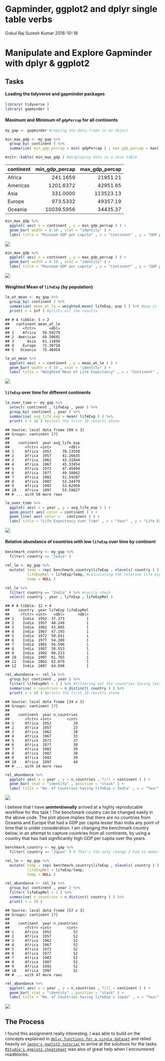 Gapminder, ggplot2 and dplyr single table verbs
================
Gokul Raj Suresh Kumar
2016-10-18

Manipulate and Explore Gapminder with dplyr & ggplot2
=====================================================

Tasks
-----

#### Loading the tidyverse and gapminder packages

``` r
library( tidyverse )
library( gapminder )
```

#### Maximum and Minimum of `gdpPercap` for all continents

``` r
my_gap <- gapminder #copying the data.frame to an object

min_max_gdp <- my_gap %>% 
  group_by( continent ) %>% 
  summarize( min_gdp_percap = min( gdpPercap ) , max_gdp_percap = max( gdpPercap ) ) 

knitr::kable( min_max_gdp ) #displaying data in a nice table
```

| continent |  min\_gdp\_percap|  max\_gdp\_percap|
|:----------|-----------------:|-----------------:|
| Africa    |          241.1659|          21951.21|
| Americas  |         1201.6372|          42951.65|
| Asia      |          331.0000|         113523.13|
| Europe    |          973.5332|          49357.19|
| Oceania   |        10039.5956|          34435.37|

``` r
min_max_gdp %>% 
  ggplot( aes( x = continent , y = min_gdp_percap ) ) +
  geom_bar( width = 0.10 , stat = "identity" ) + 
  labs( title = "Minimum GDP per capita" , x = "Continent" , y = "GDP per capita" )
```

![](hw03_gapminder-ggplot2-dplyr_files/figure-markdown_github/unnamed-chunk-3-1.png)

``` r
min_max_gdp %>% 
  ggplot( aes( x = continent , y = max_gdp_percap ) ) +
  geom_bar( width = 0.10 , stat = "identity" ) +
  labs( title = "Maximum GDP per capita" , x = "Continent" , y = "GDP per capita" )
```

![](hw03_gapminder-ggplot2-dplyr_files/figure-markdown_github/unnamed-chunk-3-2.png)

#### Weighted Mean of `lifeExp` (by population)

``` r
le_wt_mean <- my_gap %>% 
  group_by( continent ) %>% 
  summarize( mean_wt_le = weighted.mean( lifeExp, pop ) ) %>% #pop is the weighting factor
  print( n = Inf ) #prints all the results
```

    ## # A tibble: 5 × 2
    ##   continent mean_wt_le
    ##      <fctr>      <dbl>
    ## 1    Africa   50.59279
    ## 2  Americas   69.50691
    ## 3      Asia   61.11856
    ## 4    Europe   72.30718
    ## 5   Oceania   75.48954

``` r
le_wt_mean %>% 
  ggplot( aes( x = continent , y = mean_wt_le ) ) +
  geom_bar( width = 0.10 , stat = "identity" ) +
  labs( title = "Weighted Mean of Life Expectancy" , x = "Continent" , y = "Mean Life     Expectancy" )
```

![](hw03_gapminder-ggplot2-dplyr_files/figure-markdown_github/unnamed-chunk-5-1.png)

#### `lifeExp` over time for different continents

``` r
le_over_time <- my_gap %>%
  select( continent , lifeExp , year ) %>%
  group_by( continent , year ) %>% 
  summarise( avg_life_exp = mean( lifeExp ) ) %>% 
  print( n = 10 ) #prints the first 10 results alone 
```

    ## Source: local data frame [60 x 3]
    ## Groups: continent [?]
    ## 
    ##    continent  year avg_life_exp
    ##       <fctr> <int>        <dbl>
    ## 1     Africa  1952     39.13550
    ## 2     Africa  1957     41.26635
    ## 3     Africa  1962     43.31944
    ## 4     Africa  1967     45.33454
    ## 5     Africa  1972     47.45094
    ## 6     Africa  1977     49.58042
    ## 7     Africa  1982     51.59287
    ## 8     Africa  1987     53.34479
    ## 9     Africa  1992     53.62958
    ## 10    Africa  1997     53.59827
    ## # ... with 50 more rows

``` r
le_over_time %>%
  ggplot( aes( x = year , y = avg_life_exp ) ) + 
  geom_point( aes( color = continent ) ) + 
  geom_line( aes( color =   continent ) ) +
  labs( title = "Life Expectancy over Time" , x = "Year" , y = "Life Expectancy" )
```

![](hw03_gapminder-ggplot2-dplyr_files/figure-markdown_github/unnamed-chunk-7-1.png)

#### Relative abundance of countries with low `lifeExp` over time by continent

``` r
benchmark_country <- my_gap %>% 
  filter( country == "India" )

rel_le <- my_gap %>% 
  mutate( temp = rep( benchmark_country$lifeExp , nlevels( country ) ), #creating replicates
          lifeExpRel = lifeExp/temp, #calculating the relative life expectancy
          temp = NULL )
```

``` r
rel_le %>% 
  filter( country == "India" ) %>% #sanity check
  select( country , year , lifeExp , lifeExpRel )
```

    ## # A tibble: 12 × 4
    ##    country  year lifeExp lifeExpRel
    ##     <fctr> <int>   <dbl>      <dbl>
    ## 1    India  1952  37.373          1
    ## 2    India  1957  40.249          1
    ## 3    India  1962  43.605          1
    ## 4    India  1967  47.193          1
    ## 5    India  1972  50.651          1
    ## 6    India  1977  54.208          1
    ## 7    India  1982  56.596          1
    ## 8    India  1987  58.553          1
    ## 9    India  1992  60.223          1
    ## 10   India  1997  61.765          1
    ## 11   India  2002  62.879          1
    ## 12   India  2007  64.698          1

``` r
rel_abundance <- rel_le %>%
  group_by( continent , year ) %>% 
  filter( lifeExpRel < 1 ) %>% #filtering out the countries having lesser life expectancy
  summarise( n_countries = n_distinct( country ) ) %>% 
  print( n = 10 ) #prints the first 10 results alone 
```

    ## Source: local data frame [34 x 3]
    ## Groups: continent [?]
    ## 
    ##    continent  year n_countries
    ##       <fctr> <int>       <int>
    ## 1     Africa  1952          19
    ## 2     Africa  1957          23
    ## 3     Africa  1962          28
    ## 4     Africa  1967          33
    ## 5     Africa  1972          37
    ## 6     Africa  1977          39
    ## 7     Africa  1982          39
    ## 8     Africa  1987          38
    ## 9     Africa  1992          39
    ## 10    Africa  1997          44
    ## # ... with 24 more rows

``` r
rel_abundance %>%
  ggplot( aes( x = year , y = n_countries , fill = continent ) ) + 
  geom_bar( stat = "identity" , position = "stack" ) +
  labs( title = "No. of Countries having lifeExp < India" , x = "Year" , y = "Number of Countries" )
```

![](hw03_gapminder-ggplot2-dplyr_files/figure-markdown_github/unnamed-chunk-11-1.png)

I believe that I have **unintentionally** arrived at a highly reproducable workflow for this task ! The benchmark country can be changed easily in the above code. The plot above implies that there are no countries from Oceania and Europe that had a GDP per capita lesser than India any point of time that is under consideration. I am changing the benchmark country below, in an attempt to capture countries from all continents, by using a country that has had significantly high GDP per capita over the years.

``` r
benchmark_country <- my_gap %>% 
  filter( country == "Japan" ) # That's the only change I had to make!

rel_le <- my_gap %>% 
  mutate( temp = rep( benchmark_country$lifeExp , nlevels( country ) ), 
          lifeExpRel = lifeExp/temp, 
          temp = NULL )

rel_abundance <- rel_le %>%
  group_by( continent , year ) %>% 
  filter( lifeExpRel < 1 ) %>% 
  summarise( n_countries = n_distinct( country ) ) %>% 
  print( n = 10 )
```

    ## Source: local data frame [57 x 3]
    ## Groups: continent [?]
    ## 
    ##    continent  year n_countries
    ##       <fctr> <int>       <int>
    ## 1     Africa  1952          52
    ## 2     Africa  1957          52
    ## 3     Africa  1962          52
    ## 4     Africa  1967          52
    ## 5     Africa  1972          52
    ## 6     Africa  1977          52
    ## 7     Africa  1982          52
    ## 8     Africa  1987          52
    ## 9     Africa  1992          52
    ## 10    Africa  1997          52
    ## # ... with 47 more rows

``` r
rel_abundance %>%
  ggplot( aes( x = year , y = n_countries , fill = continent ) ) + 
  geom_bar( stat = "identity" , position = "stack" ) +
  labs( title = "No. of Countries having lifeExp < Japan" , x = "Year" , y = "Number of Countries" )
```

![](hw03_gapminder-ggplot2-dplyr_files/figure-markdown_github/unnamed-chunk-13-1.png)

The Process
-----------

I found this assignment really interesting. I was able to build on the concepts explained in [`dplyr functions for a single dataset`](http://stat545.com/block010_dplyr-end-single-table.html) and relied heavily on [`Jenny's ggplot2 tutorial`](https://github.com/jennybc/ggplot2-tutorial) to arrive at the solutions for the tasks. [`RStudio's ggplot2 cheatsheet`](https://www.rstudio.com/wp-content/uploads/2015/12/ggplot2-cheatsheet-2.0.pdf) was also of great help when I encountered roadblocks.
